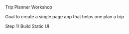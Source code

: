 Trip Planner Workshop

Goal to create a single page app that helps one plan a trip

Step 1) Build Static UI
